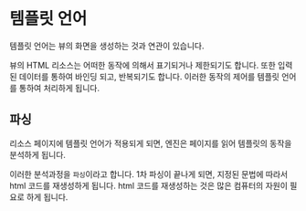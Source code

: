 # 템플릿 언어
템플릿 언어는 뷰의 화면을 생성하는 것과 연관이 있습니다.

뷰의 HTML 리소스는 어떠한 동작에 의해서 표기되거나 제한되기도 합니다. 또한 입력된 데이터를 통하여 바인딩 되고, 반복되기도 합니다.
이러한 동작의 제어를 템플릿 언어를 통하여 처리하게 됩니다.

## 파싱
리소스 페이지에 템플릿 언어가 적용되게 되면, 엔진은 페이지를 읽어 템플릿의 동작을 분석하게 됩니다.

이러한 분석과정을 `파싱`이라고 합니다. 1차 파싱이 끝나게 되면, 지정된 문법에 따라서 html 코드를 재생성하게 됩니다.
html 코드를 재생성하는 것은 많은 컴퓨터의 자원이 필요로 하게 됩니다.

